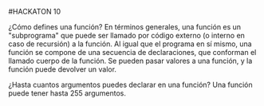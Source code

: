 #HACKATON 10

¿Cómo defines una función?
En términos generales, una función es un "subprograma" que puede ser llamado por código externo (o interno en caso de recursión) a la función. Al igual que el programa en sí mismo, una función se compone de una secuencia de declaraciones, que conforman el llamado cuerpo de la función. Se pueden pasar valores a una función, y la función puede devolver un valor.

¿Hasta cuantos argumentos puedes declarar en una función?
Una función puede tener hasta 255 argumentos.
